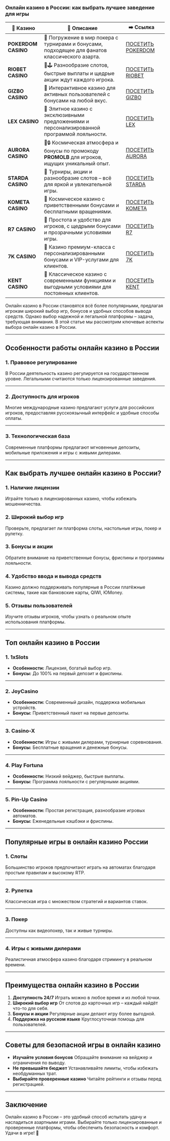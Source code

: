 ### Онлайн казино в России: как выбрать лучшее заведение для игры
| 🎰 Казино           | 📜 Описание                                                                                       | ➡️ Ссылка                                                                                          |   |
| ------------------- | ------------------------------------------------------------------------------------------------- | -------------------------------------------------------------------------------------------------- | - |
| **POKERDOM CASINO** | 🎲 Погружение в мир покера с турнирами и бонусами, подходящее для фанатов классического азарта.   | [ПОСЕТИТЬ POKERDOM](https://brandplay.link/FwVc4f)                                                 |   |
| **RIOBET CASINO**   | 🌟🕹️ Разнообразие слотов, быстрые выплаты и щедрые акции ждут каждого игрока.                    | [ПОСЕТИТЬ RIOBET](https://brandplay.link/TnjsxFvH)                                                 |   |
| **GIZBO CASINO**    | 🚀 Интерактивное казино для активных пользователей с бонусами на любой вкус.                      | [ПОСЕТИТЬ GIZBO](https://brandplay.link/rvzLrVLp)                                                  |   |
| **LEX CASINO**      | 🎰 Элитное казино с эксклюзивными предложениями и персонализированной программой лояльности.      | [ПОСЕТИТЬ LEX](https://brandplay.link/VMqNXPFs)                                                    |   |
| **AURORA CASINO**   | 🌌🔒 Космическая атмосфера и бонусы по промокоду **PROMOLB** для игроков, ищущих уникальный опыт. | [ПОСЕТИТЬ AURORA](https://10trafic-stat2.com/click/668546556bcc6313411604bc/6766/13031/subaccount) |   |
| **STARDA CASINO**   | 🌠 Турниры, акции и разнообразие слотов – всё для яркой и увлекательной игры.                     | [ПОСЕТИТЬ STARDA](https://brandplay.link/HDcDrxLk)                                                 |   |
| **KOMETA CASINO**   | 💫 Космическое казино с приветственными бонусами и бесплатными вращениями.                        | [ПОСЕТИТЬ KOMETA](https://brandplay.link/jHzFFYGv)                                                 |   |
| **R7 CASINO**       | 🎯 Простота и удобство для игроков, с щедрыми бонусами и прозрачными условиями игры.              | [ПОСЕТИТЬ R7](https://brandplay.link/dByFXP7h)                                                     |   |
| **7K CASINO**       | 💎 Казино премиум-класса с персонализированными бонусами и VIP-услугами для клиентов.             | [ПОСЕТИТЬ 7K](https://brandplay.link/dd46bNgD)                                                     |   |
| **KENT CASINO**     | 🎲 Классическое казино с современными функциями и выгодными условиями для постоянных клиентов.    | [ПОСЕТИТЬ KENT](https://brandplay.link/XRH1g6Vb)                                                   |   |

Онлайн казино в России становятся всё более популярными, предлагая игрокам широкий выбор игр, бонусов и удобных способов вывода средств. Однако выбор надежной и легальной платформы – задача, требующая внимания. В этой статье мы рассмотрим ключевые аспекты выбора онлайн казино в России.

***

## Особенности работы онлайн казино в России

### 1. **Правовое регулирование**

В России деятельность казино регулируется на государственном уровне. Легальными считаются только лицензированные заведения.

***

### 2. **Доступность для игроков**

Многие международные казино предлагают услуги для российских игроков, предоставляя русскоязычный интерфейс и удобные способы оплаты.

***

### 3. **Технологическая база**

Современные платформы предлагают мгновенные депозиты, мобильные приложения и игры с живыми дилерами.

***

## Как выбрать лучшее онлайн казино в России?

### 1. **Наличие лицензии**

Играйте только в лицензированных казино, чтобы избежать мошенничества.

### 2. **Широкий выбор игр**

Проверьте, предлагает ли платформа слоты, настольные игры, покер и рулетку.

### 3. **Бонусы и акции**

Обратите внимание на приветственные бонусы, фриспины и программы лояльности.

### 4. **Удобство ввода и вывода средств**

Казино должно поддерживать популярные в России платёжные системы, такие как банковские карты, QIWI, ЮMoney.

### 5. **Отзывы пользователей**

Изучите отзывы игроков, чтобы узнать о реальном опыте использования платформы.

***

## Топ онлайн казино в России

### 1. **1xSlots**

* **Особенности:** Лицензия, богатый выбор игр.
* **Бонусы:** До 100% на первый депозит и фриспины.

***

### 2. **JoyCasino**

* **Особенности:** Современный дизайн, поддержка мобильных устройств.
* **Бонусы:** Приветственный пакет на первые депозиты.

***

### 3. **Casino-X**

* **Особенности:** Игры с живыми дилерами, турнирные соревнования.
* **Бонусы:** Бесплатные вращения и денежные бонусы.

***

### 4. **Play Fortuna**

* **Особенности:** Низкий вейджер, быстрые выплаты.
* **Бонусы:** Программа лояльности с регулярными акциями.

***

### 5. **Pin-Up Casino**

* **Особенности:** Простая регистрация, разнообразие игровых автоматов.
* **Бонусы:** Еженедельные кэшбэки и фриспины.

***

## Популярные игры в онлайн казино России

### 1. **Слоты**

Большинство игроков предпочитают играть на автоматах благодаря простым правилам и высокому RTP.

***

### 2. **Рулетка**

Классическая игра с множеством стратегий и вариантов ставок.

***

### 3. **Покер**

Доступны как видеопокер, так и живые турниры.

***

### 4. **Игры с живыми дилерами**

Реалистичная атмосфера казино благодаря стримингу в реальном времени.

***

## Преимущества онлайн казино в России

1. **Доступность 24/7**
   Играть можно в любое время и из любой точки.
2. **Широкий выбор игр**
   От слотов до карточных игр – каждый найдёт что-то для себя.
3. **Бонусы и акции**
   Регулярные акции делают игру более выгодной.
4. **Поддержка на русском языке**
   Круглосуточная помощь для пользователей.

***

## Советы для безопасной игры в онлайн казино

* **Изучайте условия бонусов**
  Обращайте внимание на вейджер и ограничения по выводу.
* **Не превышайте бюджет**
  Устанавливайте лимиты, чтобы избежать необдуманных трат.
* **Выбирайте проверенные казино**
  Читайте рейтинги и отзывы перед регистрацией.

***

## Заключение

Онлайн казино в России – это удобный способ испытать удачу и насладиться азартными играми. Выбирайте только лицензированные и проверенные платформы, чтобы обеспечить безопасность и комфорт. Удачи в игре! 🎰
